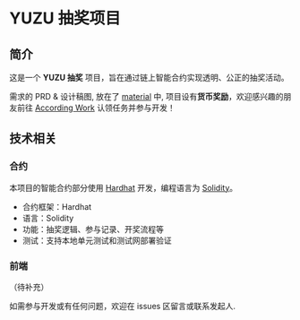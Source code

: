 # YUZU 抽奖项目

## 简介

这是一个 **YUZU 抽奖** 项目，旨在通过链上智能合约实现透明、公正的抽奖活动。

需求的 PRD & 设计稿图, 放在了 [material](./material/) 中, 项目设有**货币奖励**，欢迎感兴趣的朋友前往 [According Work](https://according.work/projects/67e166c587803b11c423a469/) 认领任务并参与开发！

## 技术相关

### 合约

本项目的智能合约部分使用 [Hardhat](https://hardhat.org/) 开发，编程语言为 [Solidity](https://docs.soliditylang.org/)。

- 合约框架：Hardhat
- 语言：Solidity
- 功能：抽奖逻辑、参与记录、开奖流程等
- 测试：支持本地单元测试和测试网部署验证

### 前端

（待补充）


如需参与开发或有任何问题，欢迎在 issues 区留言或联系发起人.